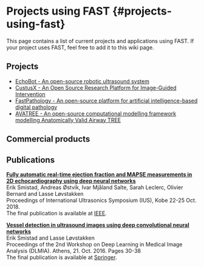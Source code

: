Projects using FAST {#projects-using-fast}
==============================================

This page contains a list of current projects and applications using FAST.
If your project uses FAST, feel free to add it to this wiki page.


## Projects
- [EchoBot - An open-source robotic ultrasound system](https://github.com/SINTEFMedtek/EchoBot)
- [CustusX - An Open Source Research Platform for Image-Guided Intervention](https://www.custusx.org)
- [FastPathology - An open-source platform for artificial intelligence-based digital pathology](https://github.com/SINTEFMedtek/FAST-Pathology)
- [AVATREE - An open-source computational modelling framework modelling Anatomically Valid Airway TREE](https://gitlab.com/LungModelling/avatree)

## Commercial products

## Publications

**[Fully automatic real-time ejection fraction and MAPSE measurements in 2D echocardiography using deep neural networks](https://www.eriksmistad.no/wp-content/uploads/IUS_2018_Proceedings___Fully_automatic_real_time_ejection_fraction_and_MAPSE_measurements_in_2D_echocardiography_using_deep_neural_networks.pdf)**  
Erik Smistad, Andreas Østvik, Ivar Mjåland Salte, Sarah Leclerc, Olivier Bernard and Lasse Løvstakken  
Proceedings of International Ultrasonics Symposium (IUS), Kobe 22-25 Oct. 2018.  
The final publication is available at [IEEE](https://doi.org/10.1109/ULTSYM.2018.8579886).

**[Vessel detection in ultrasound images using deep convolutional neural networks](https://www.eriksmistad.no/upload/Vessel_detection_in_ultrasound_images_using_deep_convolutional_neural_networks_Preprint.pdf)**  
Erik Smistad and Lasse Løvstakken  
Proceedings of the 2nd Workshop on Deep Learning in Medical Image Analysis (DLMIA). Athens, 21. Oct. 2016. Pages 30-38  
The final publication is available at [Springer](http://dx.doi.org/10.1007/978-3-319-46976-8_4).